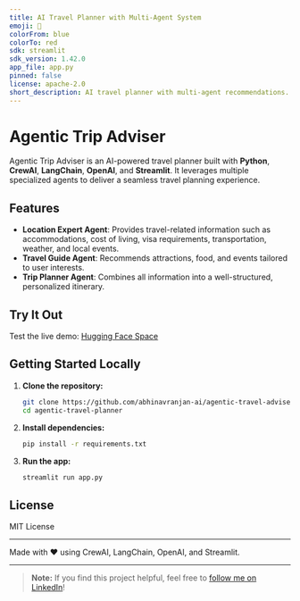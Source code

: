 ```yaml
---
title: AI Travel Planner with Multi-Agent System
emoji: 🐨
colorFrom: blue	
colorTo: red
sdk: streamlit
sdk_version: 1.42.0
app_file: app.py	
pinned: false	
license: apache-2.0
short_description: AI travel planner with multi-agent recommendations.
---
```


# Agentic Trip Adviser

Agentic Trip Adviser is an AI-powered travel planner built with **Python**, **CrewAI**, **LangChain**, **OpenAI**, and **Streamlit**. It leverages multiple specialized agents to deliver a seamless travel planning experience.

## Features

- **Location Expert Agent**: Provides travel-related information such as accommodations, cost of living, visa requirements, transportation, weather, and local events.
- **Travel Guide Agent**: Recommends attractions, food, and events tailored to user interests.
- **Trip Planner Agent**: Combines all information into a well-structured, personalized itinerary.

## Try It Out

Test the live demo: [Hugging Face Space](https://huggingface.co/spaces/abhinavranjan-ai/agentic-trip-planner)

## Getting Started Locally

1. **Clone the repository:**
    ```bash
    git clone https://github.com/abhinavranjan-ai/agentic-travel-adviser.git
    cd agentic-travel-planner
    ```
2. **Install dependencies:**
    ```bash
    pip install -r requirements.txt
    ```
3. **Run the app:**
    ```bash
    streamlit run app.py
    ```

## License

MIT License

---

Made with ❤️ using CrewAI, LangChain, OpenAI, and Streamlit.

---

> **Note:** If you find this project helpful, feel free to [follow me on LinkedIn](https://www.linkedin.com/in/abhinav-ranjan-ai/)!